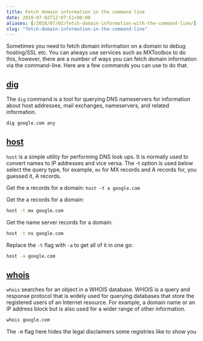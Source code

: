```yaml
---
title: Fetch domain information in the command line
date: 2018-07-02T12:07:51+00:00
aliases: [/2018/07/02/fetch-domain-information-with-the-command-line/]
slug: "fetch-domain-information-in-the-command-line"
---
```


Sometimes you need to fetch domain information on a domain to debug hosting/SSL etc. You can always use services such as MXToolbox to do this, however, there are a number of ways you can fetch domain information via the command-line. Here are a few commands you can use to do that.

## [dig][1]

The `dig` command is a tool for querying DNS nameservers for information about host addresses, mail exchanges, nameservers, and related information.

```bash
dig google.com any
```

## [host][3]

`host` is a simple utility for performing DNS look ups. It is normally used to convert names to IP addresses and vice versa. The -t option is used below select the query type, for example, `mx` for MX records and A records for, you guessed it, A records.

Get the a records for a domain: `host -t a google.com`

Get the a records for a domain:

```bash
host -t mx google.com
```

Get the name server records for a domain:

```bash
host -t ns google.com
```

Replace the `-t` flag with `-a` to get all of it in one go:

```bash
host -a google.com
```

## [whois][4]

`whois` searches for an object in a WHOIS database. WHOIS is a query and response protocol that is widely used for querying databases that store the registered users of an Internet resource. For example, a domain name or an IP address block but is also used for a wider range of other information.

```bash
whois google.com
```

The `-H` flag here hides the legal disclaimers some registries like to show you

[1]: https://linux.die.net/man/1/dig
[2]: https://jamesrwilliams.co.uk/blog/wp-content/uploads/2018/07/carbon-1.png
[3]: https://linux.die.net/man/1/host
[4]: https://linux.die.net/man/1/whois

